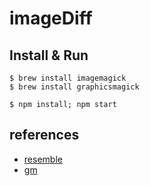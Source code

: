 # imageDiff

## Install & Run

```
$ brew install imagemagick
$ brew install graphicsmagick

$ npm install; npm start
```

## references
- [resemble](https://www.npmjs.com/package/resemble)
- [gm](https://www.npmjs.com/package/gm)
